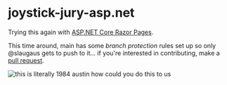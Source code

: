 # joystick-jury-asp.net
Trying this again with [ASP.NET Core Razor Pages](https://learn.microsoft.com/en-us/aspnet/core/razor-pages/).

This time around, main has some _branch protection_ rules set up so only @slaugaus gets to push to it... if you're interested in contributing, make a [pull request](https://docs.github.com/en/pull-requests/collaborating-with-pull-requests/proposing-changes-to-your-work-with-pull-requests/creating-a-pull-request).

![this is literally 1984 austin how could you do this to us](https://preview.redd.it/1984-cropped-image-meme-v0-lg4jr38f277a1.jpg?width=640&crop=smart&auto=webp&s=0a59cdb0e22aa42d759eea18e6a4f40dc65f24fa)
